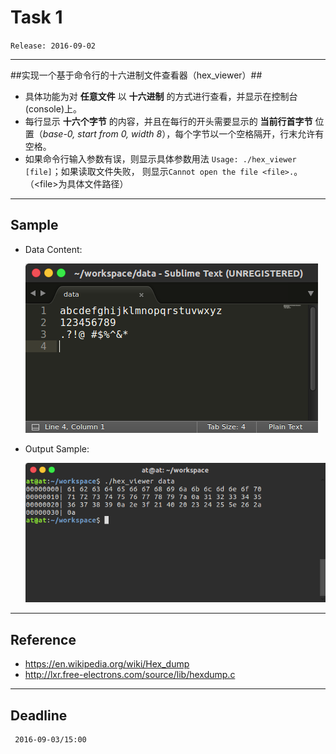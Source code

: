 # Task 1 #
`Release: 2016-09-02`

---
##实现一个基于命令行的十六进制文件查看器（hex_viewer）##
* 具体功能为对 __任意文件__ 以 __十六进制__ 的方式进行查看，并显示在控制台(console)上。
* 每行显示 __十六个字节__ 的内容，并且在每行的开头需要显示的 __当前行首字节__ 位置（_base-0,
start from 0, width 8_），每个字节以一个空格隔开，行末允许有空格。
* 如果命令行输入参数有误，则显示具体参数用法 ``Usage: ./hex_viewer [file]``；如果读取文件失败，
则显示``Cannot open the file <file>.``。（&lt;file&gt;为具体文件路径）

---
## Sample ##
* Data Content:  

	![data content](data_content.png)

* Output Sample:  

	![output sample](output_sample.png)

---
##  Reference ##
* https://en.wikipedia.org/wiki/Hex_dump
* http://lxr.free-electrons.com/source/lib/hexdump.c

---
## Deadline ##
	 2016-09-03/15:00